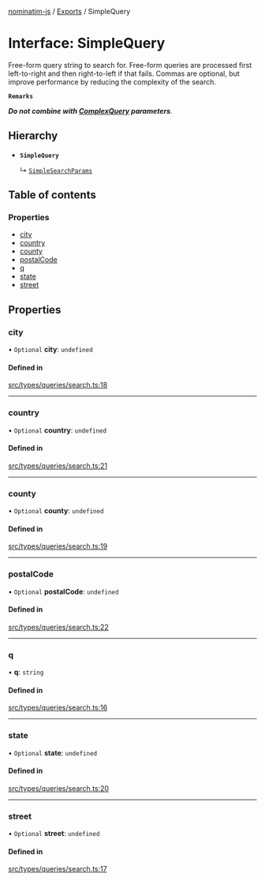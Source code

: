 [nominatim-js](../README.md) / [Exports](../modules.md) / SimpleQuery

# Interface: SimpleQuery

Free-form query string to search for.
Free-form queries are processed first left-to-right and then right-to-left if that fails.
Commas are optional, but improve performance by reducing the complexity of the search.

**`Remarks`**

***Do not combine with [ComplexQuery](ComplexQuery.md) parameters***.

## Hierarchy

- **`SimpleQuery`**

  ↳ [`SimpleSearchParams`](SimpleSearchParams.md)

## Table of contents

### Properties

- [city](SimpleQuery.md#city)
- [country](SimpleQuery.md#country)
- [county](SimpleQuery.md#county)
- [postalCode](SimpleQuery.md#postalcode)
- [q](SimpleQuery.md#q)
- [state](SimpleQuery.md#state)
- [street](SimpleQuery.md#street)

## Properties

### city

• `Optional` **city**: `undefined`

#### Defined in

[src/types/queries/search.ts:18](https://github.com/blksnk/nominatim-js/blob/2f25718/src/types/queries/search.ts#L18)

___

### country

• `Optional` **country**: `undefined`

#### Defined in

[src/types/queries/search.ts:21](https://github.com/blksnk/nominatim-js/blob/2f25718/src/types/queries/search.ts#L21)

___

### county

• `Optional` **county**: `undefined`

#### Defined in

[src/types/queries/search.ts:19](https://github.com/blksnk/nominatim-js/blob/2f25718/src/types/queries/search.ts#L19)

___

### postalCode

• `Optional` **postalCode**: `undefined`

#### Defined in

[src/types/queries/search.ts:22](https://github.com/blksnk/nominatim-js/blob/2f25718/src/types/queries/search.ts#L22)

___

### q

• **q**: `string`

#### Defined in

[src/types/queries/search.ts:16](https://github.com/blksnk/nominatim-js/blob/2f25718/src/types/queries/search.ts#L16)

___

### state

• `Optional` **state**: `undefined`

#### Defined in

[src/types/queries/search.ts:20](https://github.com/blksnk/nominatim-js/blob/2f25718/src/types/queries/search.ts#L20)

___

### street

• `Optional` **street**: `undefined`

#### Defined in

[src/types/queries/search.ts:17](https://github.com/blksnk/nominatim-js/blob/2f25718/src/types/queries/search.ts#L17)
